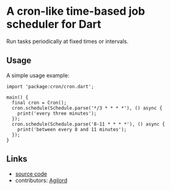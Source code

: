 # A cron-like time-based job scheduler for Dart 

Run tasks periodically at fixed times or intervals.

## Usage

A simple usage example:

    import 'package:cron/cron.dart';

    main() {
      final cron = Cron();
      cron.schedule(Schedule.parse('*/3 * * * *'), () async {
        print('every three minutes');
      });
      cron.schedule(Schedule.parse('8-11 * * * *'), () async {
        print('between every 8 and 11 minutes');
      });
    }

## Links

- [source code][source]
- contributors: [Agilord][agilord]

[source]: https://github.com/agilord/cron
[agilord]: https://www.agilord.com/
